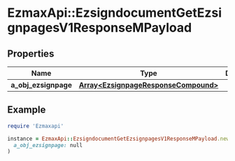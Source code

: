 # EzmaxApi::EzsigndocumentGetEzsignpagesV1ResponseMPayload

## Properties

| Name | Type | Description | Notes |
| ---- | ---- | ----------- | ----- |
| **a_obj_ezsignpage** | [**Array&lt;EzsignpageResponseCompound&gt;**](EzsignpageResponseCompound.md) |  |  |

## Example

```ruby
require 'Ezmaxapi'

instance = EzmaxApi::EzsigndocumentGetEzsignpagesV1ResponseMPayload.new(
  a_obj_ezsignpage: null
)
```

